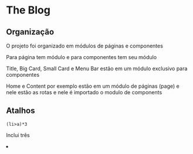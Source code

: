 # The Blog

## Organização

O projeto foi organizado em módulos de páginas e componentes

Para página tem módulo e para componentes tem seu módulo

Title, Big Card, Small Card e Menu Bar estão em um módulo exclusivo para componentes

Home e Content por exemplo estão em um módulo de páginas (page) e nele estão as rotas e nele é importado o modulo de components


## Atalhos

    (li>a)*3

Inclui três <li><a></a></li>